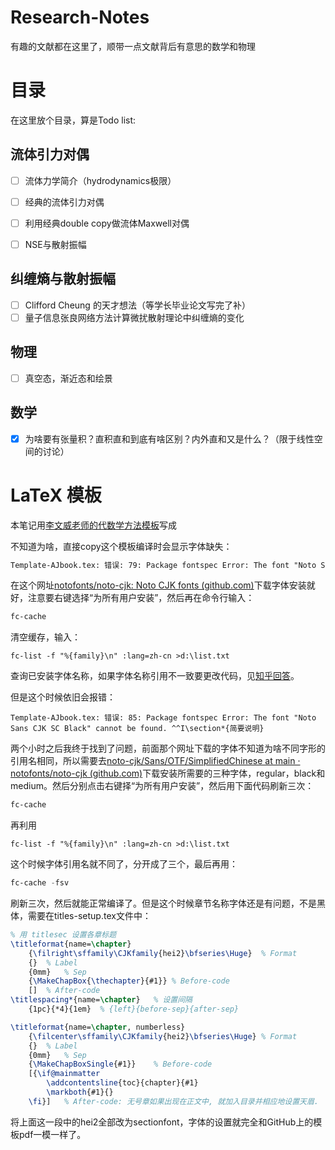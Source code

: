# Research-Notes

有趣的文献都在这里了，顺带一点文献背后有意思的数学和物理

# 目录

在这里放个目录，算是Todo list:

## 流体引力对偶

- [ ] 流体力学简介（hydrodynamics极限）

- [ ] 经典的流体引力对偶

- [ ] 利用经典double copy做流体Maxwell对偶

- [ ] NSE与散射振幅

## 纠缠熵与散射振幅

- [ ] Clifford Cheung 的天才想法（等学长毕业论文写完了补）
- [ ] 量子信息张良网络方法计算微扰散射理论中纠缠熵的变化

## 物理

- [ ] 真空态，渐近态和绘景


## 数学

- [x] 为啥要有张量积？直积直和到底有啥区别？内外直和又是什么？（限于线性空间的讨论） 

  

# LaTeX 模板

本笔记用[李文威老师的代数学方法模板](https://github.com/wenweili/AlJabr-1)写成

不知道为啥，直接copy这个模板编译时会显示字体缺失：

```latex
Template-AJbook.tex: 错误: 79: Package fontspec Error: The font "Noto Sans CJK SC" cannot be found. ^^I\frontmatter
```

在这个网址[notofonts/noto-cjk: Noto CJK fonts (github.com)](https://github.com/notofonts/noto-cjk)下载字体安装就好，注意要右键选择“为所有用户安装”，然后再在命令行输入：

```powershell
fc-cache
```

清空缓存，输入：

```
fc-list -f "%{family}\n" :lang=zh-cn >d:\list.txt
```

查询已安装字体名称，如果字体名称引用不一致要更改代码，见[知乎回答](https://zhuanlan.zhihu.com/p/495831411#:~:text=%E5%9C%A8Windows%E5%91%BD%E4%BB%A4%E7%AA%97%E5%8F%A3%E4%B8%AD%E8%BE%93%E5%85%A5fc-cache%20%E5%91%BD%E4%BB%A4%E5%88%B7%E6%96%B0%E5%AD%97%E4%BD%93%E7%BC%93%E5%AD%98%E5%90%8E%E5%86%8D%E5%B0%9D%E8%AF%95%E3%80%82%20%E5%A6%82%E6%9E%9C%E4%BD%A0%E5%AE%89%E8%A3%85%E4%BA%86%E8%BE%83%E5%A4%9A%E5%AD%97%E4%BD%93%EF%BC%8C%E5%88%B7%20%E6%96%B0%E5%8F%AF%E8%83%BD%E8%BE%83%E6%85%A2%E3%80%82%20%E5%A6%82%E6%9E%9C%E5%88%B7%E6%96%B0%E7%BC%93%E5%AD%98%E6%97%A0%E6%95%88%EF%BC%8C%E8%80%83%E8%99%91%E9%87%8D%E6%96%B0%E5%AE%89%E8%A3%85%E5%AF%B9%E5%BA%94%E7%9A%84%E5%AD%97%E4%BD%93%E3%80%82,%E6%B3%A8%E6%84%8F%E5%9C%A8%E5%AE%89%E8%A3%85%E5%AD%97%E4%BD%93%E6%97%B6%EF%BC%8C%E9%80%9A%E8%BF%87%20%E5%8F%B3%E9%94%AE%E7%82%B9%E5%87%BB%EF%BC%88%E8%80%8C%E4%B8%8D%E6%98%AF%E5%8F%8C%E5%87%BB%E6%89%93%E5%BC%80%EF%BC%89%E5%AD%97%E4%BD%93%E6%96%87%E4%BB%B6%EF%BC%8C%E7%84%B6%E5%90%8E%E9%80%89%E6%8B%A9%E2%80%9C%E4%B8%BA%E6%89%80%E6%9C%89%E7%94%A8%E6%88%B7%E5%AE%89%E8%A3%85%E2%80%9D%E3%80%82%20%E5%A6%82%20%E6%9E%9C%E5%8F%8C%E5%87%BB%E5%AD%97%E4%BD%93%E6%96%87%E4%BB%B6%E5%90%8E%E5%AE%89%E8%A3%85%EF%BC%8C%E5%8F%AF%E8%83%BD%E4%BC%9A%E5%AF%BC%E8%87%B4%20LaTeX%20%E4%BB%8D%E7%84%B6%E6%97%A0%E6%B3%95%E6%89%BE%E5%88%B0%E5%AD%97%E4%BD%93%E3%80%82)。

但是这个时候依旧会报错：

```
Template-AJbook.tex: 错误: 85: Package fontspec Error: The font "Noto Sans CJK SC Black" cannot be found. ^^I\section*{简要说明}
```

两个小时之后我终于找到了问题，前面那个网址下载的字体不知道为啥不同字形的引用名相同，所以需要去[noto-cjk/Sans/OTF/SimplifiedChinese at main · notofonts/noto-cjk (github.com)](https://github.com/notofonts/noto-cjk/tree/main/Sans/OTF/SimplifiedChinese)下载安装所需要的三种字体，regular，black和medium。然后分别点击右键择“为所有用户安装”，然后用下面代码刷新三次：

```powershell
fc-cache
```
再利用
```
fc-list -f "%{family}\n" :lang=zh-cn >d:\list.txt
```
这个时候字体引用名就不同了，分开成了三个，最后再用：
```powershell
fc-cache -fsv
```
刷新三次，然后就能正常编译了。但是这个时候章节名称字体还是有问题，不是黑体，需要在titles-setup.tex文件中：

```latex
% 用 titlesec 设置各章标题
\titleformat{name=\chapter}
	{\filright\sffamily\CJKfamily{hei2}\bfseries\Huge}	% Format
	{}	% Label
	{0mm}	% Sep
	{\MakeChapBox{\thechapter}{#1}}	% Before-code
	[]	% After-code
\titlespacing*{name=\chapter}	% 设置间隔
	{1pc}{*4}{1em}	% {left}{before-sep}{after-sep}

\titleformat{name=\chapter, numberless}
	{\filcenter\sffamily\CJKfamily{hei2}\bfseries\Huge}	% Format
	{}	% Label
	{0mm}	% Sep
	{\MakeChapBoxSingle{#1}}	% Before-code
	[{\if@mainmatter
		\addcontentsline{toc}{chapter}{#1}
		\markboth{#1}{}
	\fi}]	% After-code: 无号章如果出现在正文中, 就加入目录并相应地设置天眉.
```

将上面这一段中的hei2全部改为sectionfont，字体的设置就完全和GitHub上的模板pdf一模一样了。